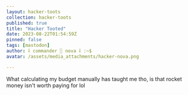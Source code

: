```yaml
---
layout: hacker-toots
collection: hacker-toots
published: true
title: "Hacker Tooted"
date: 2023-08-22T01:54:59Z
pinned: false
tags: [mastodon]
author: ⸸ commander ░ nova ⸸ :~$
avatar: /assets/media_attachments/hacker-nova.png

---
```


<p>What calculating my budget manually has taught me tho, is that rocket money isn&#39;t worth paying for lol</p>


